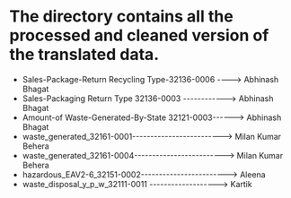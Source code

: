 # The directory contains all the processed and cleaned version of the translated data.
* Sales-Package-Return Recycling Type-32136-0006 ----> Abhinash Bhagat
* Sales-Packaging Return Type 32136-0003 ------------> Abhinash Bhagat
* Amount-of Waste-Generated-By-State 32121-0003------> Abhinash Bhagat
* waste_generated_32161-0001-------------------------> Milan Kumar Behera
* waste_generated_32161-0004-------------------------> Milan Kumar Behera
* hazardous_EAV2-6_32151-0002------------------------> Aleena
* waste_disposal_y_p_w_32111-0011 -------------------> Kartik
